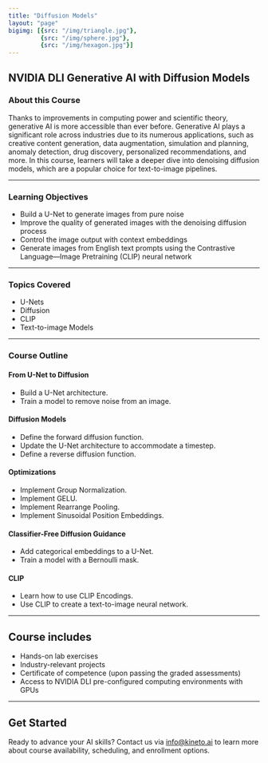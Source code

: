 ```yaml
---
title: "Diffusion Models"
layout: "page"
bigimg: [{src: "/img/triangle.jpg"}, 
         {src: "/img/sphere.jpg"}, 
         {src: "/img/hexagon.jpg"}]
---
```


## NVIDIA DLI Generative AI with Diffusion Models

### About this Course

Thanks to improvements in computing power and scientific theory, generative AI is more accessible than ever before. Generative AI plays a significant role across industries due to its numerous applications, such as creative content generation, data augmentation, simulation and planning, anomaly detection, drug discovery, personalized recommendations, and more. In this course, learners will take a deeper dive into denoising diffusion models, which are a popular choice for text-to-image pipelines.

***

### Learning Objectives

- Build a U-Net to generate images from pure noise
- Improve the quality of generated images with the denoising diffusion process
- Control the image output with context embeddings
- Generate images from English text prompts using the Contrastive Language—Image Pretraining (CLIP) neural network

***

### Topics Covered

- U-Nets
- Diffusion
- CLIP
- Text-to-image Models

***

### Course Outline

#### From U-Net to Diffusion
- Build a U-Net architecture.
- Train a model to remove noise from an image.

#### Diffusion Models
- Define the forward diffusion function.
- Update the U-Net architecture to accommodate a timestep.
- Define a reverse diffusion function.

#### Optimizations
- Implement Group Normalization.
- Implement GELU.
- Implement Rearrange Pooling.
- Implement Sinusoidal Position Embeddings.

#### Classifier-Free Diffusion Guidance
- Add categorical embeddings to a U-Net.
- Train a model with a Bernoulli mask.

#### CLIP
- Learn how to use CLIP Encodings.
- Use CLIP to create a text-to-image neural network.

---

## Course includes
- Hands-on lab exercises
- Industry-relevant projects
- Certificate of competence (upon passing the graded assessments)
- Access to NVIDIA DLI pre-configured computing environments with GPUs 

---

## Get Started

Ready to advance your AI skills? Contact us via info@kineto.ai to learn more about course availability, scheduling, and enrollment options.